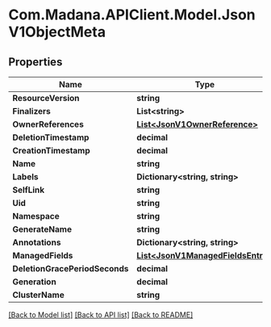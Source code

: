 
# Com.Madana.APIClient.Model.JsonV1ObjectMeta

## Properties

Name | Type | Description | Notes
------------ | ------------- | ------------- | -------------
**ResourceVersion** | **string** |  | [optional] 
**Finalizers** | **List&lt;string&gt;** |  | [optional] 
**OwnerReferences** | [**List&lt;JsonV1OwnerReference&gt;**](JsonV1OwnerReference.md) |  | [optional] 
**DeletionTimestamp** | **decimal** |  | [optional] 
**CreationTimestamp** | **decimal** |  | [optional] 
**Name** | **string** |  | [optional] 
**Labels** | **Dictionary&lt;string, string&gt;** |  | [optional] 
**SelfLink** | **string** |  | [optional] 
**Uid** | **string** |  | [optional] 
**Namespace** | **string** |  | [optional] 
**GenerateName** | **string** |  | [optional] 
**Annotations** | **Dictionary&lt;string, string&gt;** |  | [optional] 
**ManagedFields** | [**List&lt;JsonV1ManagedFieldsEntry&gt;**](JsonV1ManagedFieldsEntry.md) |  | [optional] 
**DeletionGracePeriodSeconds** | **decimal** |  | [optional] 
**Generation** | **decimal** |  | [optional] 
**ClusterName** | **string** |  | [optional] 

[[Back to Model list]](../README.md#documentation-for-models)
[[Back to API list]](../README.md#documentation-for-api-endpoints)
[[Back to README]](../README.md)

